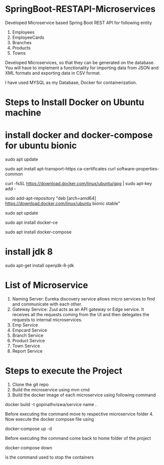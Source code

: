 # SpringBoot-RESTAPI-Microservices
Developed Microservice based Spring Boot REST API for following entity
1. Employees
2. EmployeeCards
3. Branches
4. Products
5. Towns

Developed Microservices, so that they can be generated on the database. You will have to implement a functionality for importing data from JSON and XML formats and exporting data in CSV format.

I have used MYSQL as my Database, Docker for containerization.

# Steps to Install Docker on Ubuntu machine
# install docker and docker-compose for ubuntu bionic
sudo apt update

sudo apt install apt-transport-https ca-certificates curl software-properties-common

curl -fsSL https://download.docker.com/linux/ubuntu/gpg | sudo apt-key add -

sudo add-apt-repository "deb [arch=amd64] https://download.docker.com/linux/ubuntu bionic stable"

sudo apt update

sudo apt install docker-ce

sudo apt install docker-compose

# install jdk 8
sudo apt-get install openjdk-8-jdk

# List of Microservice
1. Naming Server: Eureka discovery service allows micro services to find and communicate with each other. 
2. Gateway Service: Zuul acts as an API gateway or Edge service. It receives all the requests coming from the UI and then delegates the requests to internal microservices.
3. Emp Service
4. Empcard Service
5. Branch Service
6. Product Service
7. Town Service
8. Report Service

# Steps to execute the Project
1. Clone the git repo
2. Build the microservice using mvn cmd
3. Build the docker image of each microservice using following command

docker build -t gopinathviswa/service name .

Before executing the command move to respective microservice folder
4. Now execute the docker compose file using 

docker-compose up -d

Before executing the command come back to home folder of the project

docker-compose down

is the command used to stop the containers


